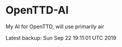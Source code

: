 # OpenTTD-AI
My AI for OpenTTD, will use primarily air

Latest backup: Sun Sep 22 19:11:01 UTC 2019
